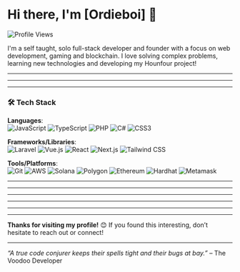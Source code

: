 <!-- Greeting -->
# Hi there, I'm [Ordieboi] 👋

<!-- Profile views badge -->
![Profile Views](https://komarev.com/ghpvc/?username=hounfour&color=brightgreen)

<!-- Bio introduction -->
I'm a self taught, solo full-stack developer and founder with a focus on web development, gaming and blockchain. I love solving complex problems, learning new technologies and developing my Hounfour project!

---

<!--
### 🔭 I’m currently working on:

- 🌍 Building [Your Project Name](project link) — [brief description of your project].
- 🔧 Learning and exploring more about **[specific technologies you're diving into, e.g., Docker, Kubernetes, etc.]**.
- 👨‍💻 Actively contributing to **[specific communities or open-source projects]**.
-->
---

<!--
### 🌐 Connect with me:

[![LinkedIn](https://img.shields.io/badge/-LinkedIn-blue?style=flat-square&logo=Linkedin&logoColor=white&link=https://www.linkedin.com/in/yourprofile/)](https://www.linkedin.com/in/yourprofile/)
[![Twitter](https://img.shields.io/badge/-Twitter-blue?style=flat-square&logo=twitter&logoColor=white&link=https://twitter.com/yourprofile)](https://twitter.com/yourprofile)
[![Email](https://img.shields.io/badge/Email-D14836?style=flat-square&logo=gmail&logoColor=white&link=mailto:your.email@example.com)](mailto:your.email@example.com)
[![Portfolio](https://img.shields.io/badge/Portfolio-FF5722?style=flat-square&logo=google-chrome&logoColor=white&link=https://yourportfolio.com)](https://yourportfolio.com)
-->
---

### 🛠️ Tech Stack

**Languages**:  
![JavaScript](https://img.shields.io/badge/-JavaScript-F7DF1E?style=flat-square&logo=javascript&logoColor=black) ![TypeScript](https://img.shields.io/badge/-TypeScript-007ACC?style=flat-square&logo=typescript&logoColor=white) ![PHP](https://img.shields.io/badge/-PHP-777BB4?style=flat-square&logo=php&logoColor=white) ![C#](https://img.shields.io/badge/-C%23-239120?style=flat-square&logo=c-sharp&logoColor=white) ![CSS3](https://img.shields.io/badge/-CSS3-1572B6?style=flat-square&logo=css3&logoColor=white)

**Frameworks/Libraries**:  
![Laravel](https://img.shields.io/badge/-Laravel-FF2D20?style=flat-square&logo=laravel&logoColor=white) ![Vue.js](https://img.shields.io/badge/-Vue.js-4FC08D?style=flat-square&logo=vue.js&logoColor=white) ![React](https://img.shields.io/badge/-React-61DAFB?style=flat-square&logo=react&logoColor=black) ![Next.js](https://img.shields.io/badge/-Next.js-000000?style=flat-square&logo=next.js&logoColor=white) ![Tailwind CSS](https://img.shields.io/badge/-TailwindCSS-38B2AC?style=flat-square&logo=tailwind-css&logoColor=white)

**Tools/Platforms**:  
![Git](https://img.shields.io/badge/-Git-F05032?style=flat-square&logo=git&logoColor=white) ![AWS](https://img.shields.io/badge/-AWS-FF9900?style=flat-square&logo=amazon-aws&logoColor=white) ![Solana](https://img.shields.io/badge/-Solana-00FFBA?style=flat-square&logo=solana&logoColor=white) ![Polygon](https://img.shields.io/badge/-Polygon-8247E5?style=flat-square&logo=polygon&logoColor=white) ![Ethereum](https://img.shields.io/badge/-Ethereum-3C3C3D?style=flat-square&logo=ethereum&logoColor=white) ![Hardhat](https://img.shields.io/badge/-Hardhat-FEAF37?style=flat-square&logo=hardhat&logoColor=black) ![Metamask](https://img.shields.io/badge/-Metamask-E2761B?style=flat-square&logo=metamask&logoColor=white)

---
<!--
### 📈 GitHub Stats

![Your GitHub Stats](https://github-readme-stats.vercel.app/api?username=yourusername&show_icons=true&hide_border=true&count_private=true&theme=dark)

![Top Languages](https://github-readme-stats.vercel.app/api/top-langs/?username=yourusername&layout=compact&theme=dark)
-->
---
<!--
### 💼 My Projects

- [Project 1](https://github.com/yourusername/project1) - A brief description of your project.
- [Project 2](https://github.com/yourusername/project2) - A brief description of your project.
- [Project 3](https://github.com/yourusername/project3) - A brief description of your project.
-->
---
<!--
### 🌱 Learning and Interests

- Learning: [specific technologies you're focused on learning].
- Exploring: [any areas you're researching or experimenting with].
- Interested in: [fields or topics you're curious about or passionate about].
-->
---
<!--
### 👾 Fun Facts

- 🎮 I love gaming! My favorite game is [game name].
- 🍕 I could eat pizza every day!
- 🌍 I'm passionate about open-source and have contributed to [specific projects].
  -->
---
<!--
### 🤝 Let’s collaborate!

- Open to collaborating on **[types of projects you're interested in]**.
- Feel free to reach out if you want to **[something you're looking to connect over]**!
-->
---

<!-- Footer with a call-to-action -->
**Thanks for visiting my profile!** 😊 If you found this interesting, don’t hesitate to reach out or connect!

---

<!-- Optional footer quote -->
*“A true code conjurer keeps their spells tight and their bugs at bay.”* – The Voodoo Developer
